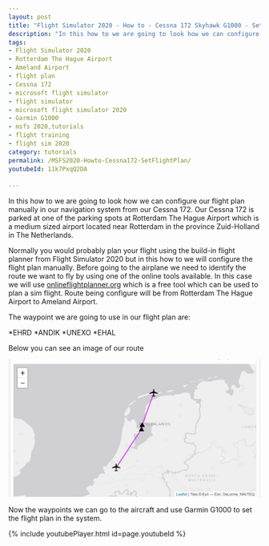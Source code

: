 ```yaml
---
layout: post
title: "Flight Simulator 2020 - How to - Cessna 172 Skyhawk G1000 - Set flight plan"
description: "In this how to we are going to look how we can configure our flight plan manually in our navigation system from our Cessna 172."
tags:
- Flight Simulator 2020
- Rotterdam The Hague Airport
- Ameland Airport
- flight plan
- Cessna 172
- microsoft flight simulator
- flight simulator
- microsoft flight simulator 2020
- Garmin G1000
- msfs 2020,tutorials
- flight training
- flight sim 2020
category: tutorials
permalink: /MSFS2020-Howto-Cessna172-SetFlightPlan/
youtubeId: 11k7PxqQ2DA

---
```


In this how to we are going to look how we can configure our flight plan manually in our navigation system from our Cessna 172. 
Our Cessna 172 is parked at one of the parking spots at Rotterdam The Hague Airport which is a medium sized airport located near Rotterdam in the province Zuid-Holland in The Netherlands.

Normally you would probably plan your flight using the build-in flight planner from Flight Simulator 2020 but in this how to we will configure the flight plan manually. Before going to the airplane we need to identify the route we want to fly by using one of the online tools available. In this case we will use [onlineflightplanner.org](http://onlineflightplanner.org/) which is a free tool which can be used to plan a sim flight. Route being configure will be from Rotterdam The Hague Airport to Ameland Airport.

The waypoint we are going to use in our flight plan are:

*EHRD
*ANDIK
*UNEXO
*EHAL

Below you can see an image of our route

![Flight plan EHRD to EHAL](/assets/images/Flightplan-EHRD-EHAL.jpg "Flight plan EHRD to EHAL")

Now the waypoints we can go to the aircraft and use Garmin G1000 to set the flight plan in the system.

{% include youtubePlayer.html id=page.youtubeId %}